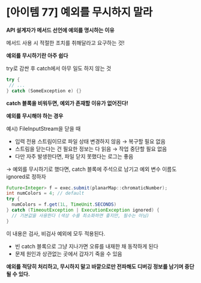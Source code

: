 # [아이템 77] 예외를 무시하지 말라

**API 설계자가 메서드 선언에 예외를 명시하는 이유**

메서드 사용 시 적절한 조치를 취해달라고 요구하는 것!

**예외를 무시하기란 아주 쉽다**

try로 감싼 후 catch에서 아무 일도 하지 않는 것

```java
try {
 // ...
} catch (SomeException e) {}
```

**catch 블록을 비워두면, 예외가 존재할 이유가 없어진다!**

**예외를 무시해야 하는 경우**

예시) FileInputStream을 닫을 때

- 입력 전용 스트림이므로 파일 상태 변경하지 않음 → 복구할 필요 없음
- 스트림을 닫는다는 건 필요한 정보는 다 읽음 → 작업 중단할 필요 없음
- 다만 자주 발생한다면, 파일 닫지 못했다는 로그는 좋음

→ 예외를 무시하기로 했다면, catch 블록에 주석으로 남기고 예외 변수 이름도 ignored로 정하자

```java
Future<Integer> f = exec.submit(planarMap::chromaticNumber);
int numColors = 4; // default
try {
  numColors = f.get(1L, TimeUnit.SECONDS)
} catch (TimeoutException | ExecutionException ignored) {
  // 기본값을 사용한다 (색상 수를 최소화하면 좋지만, 필수는 아님)
}
```

이 내용은 검사, 비검사 예외에 모두 적용된다.

- 빈 catch 블록으로 그냥 지나가면 오류를 내재한 채 동작하게 된다
- 문제 원인과 상관없는 곳에서 갑자기 죽을 수 있음

**예외를 적당히 처리하고, 무시하지 말고 바깥으로만 전파해도 디버깅 정보를 남기며 중단될 수 있다.**
